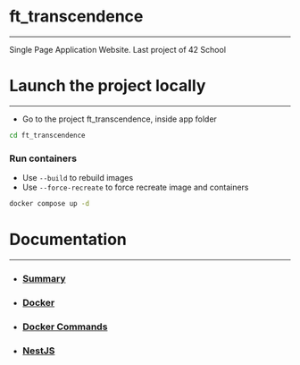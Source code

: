 # ft_transcendence
***
Single Page Application Website. Last project of 42 School

# Launch the project locally
***
- Go to the project ft_transcendence, inside app folder

```bash
cd ft_transcendence
```

### Run containers
- Use `--build` to rebuild images
- Use `--force-recreate` to force recreate image and containers

```bash
docker compose up -d
```

# Documentation
***
- ### [Summary](docs/Summary.md)
- ### [Docker](docs/docker/0-what-is-docker.md)
- ### [Docker Commands](docs/docker/3-docker-usefull-commands)
- ### [NestJS](docs/nestjs/0-what-is-nestjs.md)